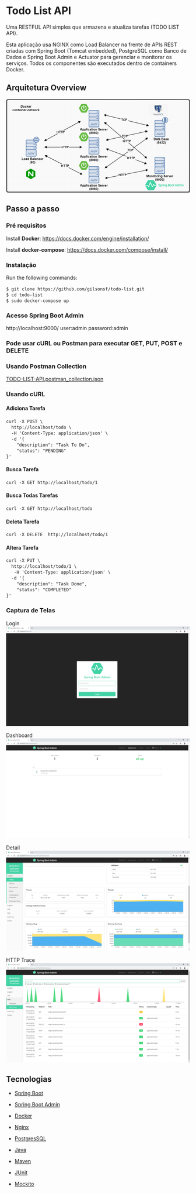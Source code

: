 # Todo List API
Uma RESTFUL API simples que armazena e atualiza tarefas (TODO LIST API).

Esta aplicação usa NGINX como Load Balancer na frente de APIs REST criadas com Spring Boot (Tomcat embedded), PostgreSQL como Banco de Dados e Spring Boot Admin e Actuator para gerenciar e monitorar os serviços.
Todos os componentes são executados dentro de containers Docker.

## Arquitetura Overview

![](img/arquitetura.png)

## Passo a passo

### Pré requisitos

Install <b>Docker</b>: https://docs.docker.com/engine/installation/

Install <b>docker-compose</b>: https://docs.docker.com/compose/install/

### Instalação

Run the following commands:
  
```
$ git clone https://github.com/gilsonsf/todo-list.git
$ cd todo-list
$ sudo docker-compose up
```

### Acesso Spring Boot Admin

http://localhost:9000/ user:admin password:admin 

### Pode usar cURL ou Postman para executar GET, PUT, POST e DELETE

### Usando Postman Collection

[TODO-LIST-API.postman_collection.json](https://github.com/gilsonsf/todo-list/blob/master/client/TODO-LIST%20API.postman_collection.json)

### Usando cURL

#### Adiciona Tarefa
```
curl -X POST \
  http://localhost/todo \
  -H 'Content-Type: application/json' \
  -d '{
	"description": "Task To Do",
	"status": "PENDING"
}'
```

#### Busca Tarefa
```
curl -X GET http://localhost/todo/1
```

#### Busca Todas Tarefas
```
curl -X GET http://localhost/todo
```

#### Deleta Tarefa
```
curl -X DELETE  http://localhost/todo/1
```

#### Altera Tarefa
```
curl -X PUT \
  http://localhost/todo/1 \
   -H 'Content-Type: application/json' \
  -d '{
	"description": "Task Done",
	"status": "COMPLETED"
}'
```

### Captura de Telas

Login ![view](img/login.png)

Dashboard ![view](img/dashboard.png)

Detail ![view](img/detail.png)

HTTP Trace ![view](img/http_trace.png)

## Tecnologias
- [Spring Boot](https://spring.io/projects/spring-boot)

- [Spring Boot Admin](https://github.com/codecentric/spring-boot-admin)

- [Docker](https://www.docker.com/)

- [Nginx](https://www.nginx.com/)

- [PostgresSQL](https://www.postgresql.org/)

- [Java](www.java.com)

- [Maven](https://maven.apache.org/)

- [JUnit](https://junit.org/)

- [Mockito](https://site.mockito.org/)
